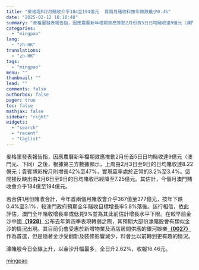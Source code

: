 ```yaml
---
title: "麥格理料2月賭收介乎184至194億元  首兩月賭收料按年微跌最少0.4%"
date: "2025-02-12 18:10:48"
summary: "麥格里發表報告指，因應農曆新年檔期效應推動2月份首5日日均賭收達9億元（澳門元、下同）之後，根據第..."
categories:
  - "mingpao"
lang:
  - "zh-HK"
translations:
  - "zh-HK"
tags:
  - "mingpao"
menu: ""
thumbnail: ""
lead: ""
comments: false
authorbox: false
pager: true
toc: false
mathjax: false
sidebar: "right"
widgets:
  - "search"
  - "recent"
  - "taglist"
---
```


麥格里發表報告指，因應農曆新年檔期效應推動2月份首5日日均賭收達9億元（澳門元、下同）之後，根據第三方數據顯示，上周由2月3日至9日的日均賭收達8.22億元；貴賓博彩按月則增長42%至47%，實現贏率處於正常的3.2%至3.4%。這間接反映出由2月6日至9日的日均賭收已經降至7.25億元。其估計，今個月澳門賭收會介乎184億至194億元。


若合併1月份賭收合計，今年首兩個月賭收會介乎367億至377億元，按年下跌0.4%至3.1%，較澳門政府預期全年賭收目標增長率5.8%落後。該行相信，依此評估，澳門全年賭收增長率或低見9%並為其此前估計增長水平下限。在較早前金沙中國[**（1928）**](stock1.php?code=1928)公布去年第四季表現轉弱之際，其預期大部份濠賭股會有類似金沙的情況出現。其目前仍會受惠於新增物業及酒店房間供應的銀河娛樂[**（0027）**](stock1.php?code=0027)作為首選，但是隨著金沙受翻新及裝修影響減少，料會比以前轉到更有趣的情況。

濠賭股今日全線上升，以金沙升幅最多，全日升2.62%，收報16.46元。

[mingpao](https://finance.mingpao.com/fin/instantf/20250212/1739354155628/%e9%ba%a5%e6%a0%bc%e7%90%86%e6%96%992%e6%9c%88%e8%b3%ad%e6%94%b6%e4%bb%8b%e4%b9%8e184%e8%87%b3194%e5%84%84%e5%85%83-%e9%a6%96%e5%85%a9%e6%9c%88%e8%b3%ad%e6%94%b6%e6%96%99%e6%8c%89%e5%b9%b4%e5%be%ae%e8%b7%8c%e6%9c%80%e5%b0%910-4)
